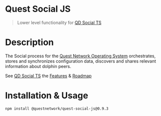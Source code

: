 # Quest Social JS
> Lower level functionality for [QD Social TS](qd-social-ts) 

# Description

The Social process for the [Quest Network Operating System](quest-os-js) orchestrates, stores and synchronizes configuration data, discovers and shares relevant information about dolphin peers.

See [QD Social TS](qd-social-ts) the [Features](qd-social-ts#Features) & [Roadmap](qd-social-ts#Roadmap)

# Installation & Usage
```
npm install @questnetwork/quest-social-js@0.9.3
```
